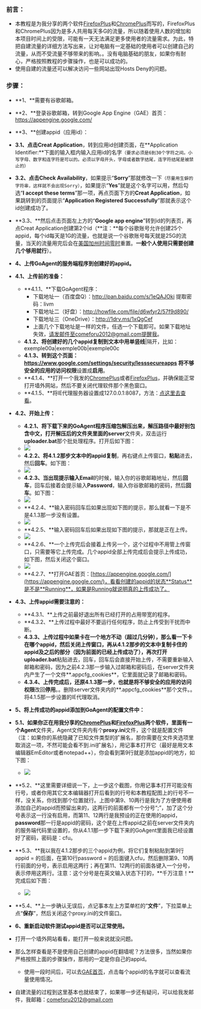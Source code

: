 ### 前言：
* 本教程是为我分享的两个软件[FirefoxPlus](https://github.com/comeforu2012/truth/wiki/FirefoxPlus)和[ChromePlus](https://github.com/comeforu2012/truth/wiki/ChromePlus)而写的，FirefoxPlus和ChromePlus因为是多人共用每天多G的流量，所以随着使用人数的增加和本项目时间上的受限，可能有一天无法满足更多使用者的流量需求。为此，特把自建流量的详细方法写出来，让对电脑有一定基础的使用者可以创建自己的流量，从而不受流量不够带来的影响。。没有电脑基础的朋友，如果你有耐心，严格按照教程的步骤操作，也是可以成功的。
* 使用自建的流量还可以解决访问一些网站出现Hosts Deny的问题。

### 步骤：
* **1、**需要有谷歌邮箱。
* **2、**登录谷歌邮箱，转到Google App Engine（GAE）首页：https://appengine.google.com/
* **3、**创建appid（应用id）：
 * **3.1、**点击**Creat Application**，转到应用id创建页面，在**Application Identifier:**下面的输入框内输入应用id的名字`（要求必须是6到30个字符之间。小写字母、数字和连字符是可以的。必须以字母开头，字母或者数字结尾，连字符结尾是被禁止的）`
 * **3.2、**点击**Check Availability**，如果提示“**Sorry**”那就修改一下`（尽量用生僻的字符串，这样就不会出现Sorry）`，如果提示“**Yes**”就是这个名字可以用，然后勾选“**I accept these terms**”那一项，再点页面下方的**Creat Application**，如果跳转到的页面提示“**Application Registered Successfully**”那就表示这个id创建成功了。
 * **3.3、**然后点击页面左上方的“**Google app engine**”转到id的列表页，再点Creat Application创建第2个id（**注：**每个谷歌账号允许创建25个appid，每个id每天是1G的流量，也就是说一个谷歌账号每天就是25G的流量，当天的流量用完后会在[美国加州时间零时](http://zh.thetimenow.com/united_states/california/san_francisco)重置。**一般个人使用只需要创建几个够用就行**）。
* **4、上传GoAgent的服务端程序到创建好的appid。**
 * **4.1、上传前的准备：**
    * **4.1.1、**下载GoAgent程序：
      * 下载地址一（百度盘Q）：http://pan.baidu.com/s/1eQAJOki 提取密码：livm
      * 下载地址二（好盘）：http://howfile.com/file/d6wfyr2/57f9d890/
      * 下载地址三（OneDrive）：http://1drv.ms/1xQgCef
      * 上面几个下载地址是一样的文件，任选一个下载即可。如果下载地址失效，请发邮件至comeforu2012@gmail.com提醒我。
    * **4.1.2、**将创建好的几个appid复制到文本中用**单竖线**|隔开，比如：exemple00a|exemple00b|exemple00c
    * **4.1.3、**转到这个页面：https://www.google.com/settings/security/lesssecureapps 将**不够安全的应用的访问权限**设置成**启用**。
    * **4.1.4、**打开一个我发的[ChromePlus](https://github.com/comeforu2012/truth/wiki/ChromePlus)或者[FirefoxPlus](https://github.com/comeforu2012/truth/wiki/FirefoxPlus)，并确保能正常打开墙外网站，然后不要关闭代理软件那个黑色窗口。
    * **4.1.5、**将IE代理服务器设置成127.0.0.1:8087，方法：[点这里去查看](https://github.com/comeforu2012/truth/wiki/IE%E4%BB%A3%E7%90%86%E6%9C%8D%E5%8A%A1%E5%99%A8%E8%AE%BE%E7%BD%AE)。
 * **4.2、开始上传：**
    * **4.2.1、**将下载下来的GoAgent程序压缩包解压出来，解压路径中最好别包含中文，打开解压后的文件夹里面的**server**文件夹，双击运行**uploader.bat**那个批处理程序。打开后如下图：
    * ![](https://qnzksw.bl3301.livefilestore.com/y2mTbglK7hSyKeej0Aqc8_Ft24ozq3KSPFWuBZO-_YXlbCHvHyLlyaryy5jsHS84_jjVJXiKg2hFXYV5dITw5O-MQho_S-0bdq03scZ-B3dtepF_PtmBHIqcnR_5WFz8dLXl1DG6W8FRX5Glpq4B-jFdEaQ-xbKyp00IjYm5cRhFkg/Image%201.png?psid=1)
    * **4.2.2、**将4.1.2那步文本中的appid**复制**，再右键点上传窗口，**粘贴**进去，然后**回车**。如下图：
    * ![](https://qnzksw.bl3301.livefilestore.com/y2mP9DpzqeR1oSW-JxMwlfVPJDlag3OxWtm5rOxuy5DS7NYvlLeNQWH1wSWGXau2FB0RLmzLEd4y47YOzdTP1LCbbCQPtUUBPCrZ5DKUn7XthSo-1EPl0iHJeXEmsVjoekxdmOUwOjM_rz4jmmGWsyuCrNYfQ1BcSUuf6DviMBcdXw/Image%202.png?psid=1)
    * **4.2.3、**当出现提示输入**Email**的时候，输入你的谷歌邮箱地址，然后**回车**，回车后接着会提示输入**Password**，输入你谷歌邮箱的密码，然后**回车**。如下图：
    * ![](https://qnzksw.bl3301.livefilestore.com/y2mUwZNLbFjMWowdW7qYQzmcATiJRBweIshAIpUcDPJ86tMtnvUsBJdM1NdySNUhSo6bR_e2svST0C2ZFForboPjdsb0sLfxQj4n8EZ-fazIWMhS17MFUoF0niXoaRXB6hCAqLWae4CIEXtVr4LmYanoHBtlhfTlgi_KODkHnjRuXg/Image%203.png?psid=1)
    * **4.2.4、**输入密码回车后如果出现如下图的提示，那么就看一下是不是4.1.3那一步没有设置。
    * ![](https://qnzksw.bl3301.livefilestore.com/y2mm2Wy2shp_bFCVMOHxg1AHMHFPrDV158BPbChJtPk8jYtyeyCHY8_v0rtbqjphQZqDTQpOwVORwq22wK9r1runH0quB6YVSvcZn_Knl4D7fTYIpQpoGzfEL4bpMFTQJgiCbwg499EtVn0HShTILrhl6mWkrI7mpNI3VWECBHhmo0/Image%204.png?psid=1)
    * **4.2.5、**输入密码回车后如果出现如下图的提示，那就是正在上传。
    * ![](https://qnzksw.bl3301.livefilestore.com/y2mMvvVZPduxHAKchzI99zNUJASRA0nGJshB6MsD4IcMYGZs7L4i1BzPlGCSRr-Is_ArGxWcCvhYz0bqE-ACUqCOgeG-o7nJgrwLwA51Fzb-ZcVsThJnLE4HETOfLH68Xbt2rcy2g5vT-4Mlqi19Ly6z_sJuQgN073tyCImYcepHjQ/Image%205.png?psid=1)
    * **4.2.6、**一个上传完后会接着上传另一个，这个过程中不用管上传窗口，只需要等它上传完成。几个appid全部上传完成后会提示上传成功，如下图，然后关闭这个窗口。
    * ![](https://qnzksw.bl3301.livefilestore.com/y2mejKuhWPtJMcbWDVvPgLDCxRxH8c8Y5YpD7M7lsi9PUnr38YcwjB6QBy6VmX0pBjAZzDhn2Xu4qSBq-TJ1fftnuLSjqzgo7BZGoixhVKCGfOH9FBEaU2V58wfgsBJXi3dSqyptQxTvb2v5_woBreZG3VPXTXQ_uFxmAnMsoudhPU/Image%206.png?psid=1)
    * **4.2.7、**打开GAE首页：[https://appengine.google.com/](https://appengine.google.com/)，看看创建的appid的状态**Status**是不是**Running**，如果是Running就说明真的上传成功了。
 * **4.3、上传appid需要注意的：**
    * **4.3.1、**上传之前最好退出所有已经打开的占用带宽的程序。
    * **4.3.2、**上传过程中最好不要运行任何程序，防止上传受到干扰而中断。
    * **4.3.3、**上传过程中如果卡在一个地方不动（超过几分钟），那么看一下卡在哪个appid，然后关闭上传窗口，再从4.1.2那步的文本中复制卡住的appid及之后的部分（因为前面的已经上传成功了），再次打开**uploader.bat**粘贴进去，回车，回车后会直接开始上传，不需要重新输入邮箱和密码，因为之前4.2.3那一步输入过邮箱和密码后，在server文件夹内产生了一个文件**.appcfg_cookies**，它里面就记录了邮箱和密码。
    * **4.3.4、**上传完成后，还原4.1.3那一步，也就是将**不够安全的应用的访问权限**改回**停用**。。删除server文件夹内的**.appcfg_cookies**那个文件。。将4.1.5那一步设置的IE代理取消。
* **5、将上传成功的appid添加到GoAgent的配置文件中：**
 * **5.1、**如果你正在用我分享的[ChromePlus](https://github.com/comeforu2012/truth/wiki/ChromePlus)和[FirefoxPlus](https://github.com/comeforu2012/truth/wiki/FirefoxPlus)两个软件，里面有一个**Agent**文件夹，Agent文件夹内有个**proxy.ini**文件，这个就是配置文件（注：如果你的系统隐藏了已知文件类型的扩展名，那你需要在文件夹选项里取消这一项，不然可能会看不到.ini扩展名），用记事本打开它（最好是用文本编辑器EmEditor或者notepad++），你会看到第9行就是添加appid的地方，如下图：
    * ![](https://qnzksw.bl3301.livefilestore.com/y2meBiXG_wv83kxC0eg1fxvYH4C_wvHmy6z4B9IQNLOlK6o7CfrXadOBFqrrIXtemLru3Cntnb_yYcWJD4LkDwpcDuEUhaP4PDzgzy4TWH03blMrxr_agsXhmQ5SH3G6EUH7AwjmOciDGKC-eAwH9CABoP8bHwFnwWxW7xJYEFuY2A/Image%207.png?psid=1)
 * **5.2、**这里需要详细说一下，上一步这个截图，你用记事本打开可能没有行号，或者你用其它文本编辑器打开后看到的行号和本教程配图上的行号不一样，没关系，你找到那个位置就行。上图中第9、10两行是我为了方便使用者添加自己的appid而预留出来的，这两行的前面都有一个分号“;”，加了这个分号表示这一行没有启用，而第11、12两行是我预设的正在使用的appid，**password**那一行是appid的密码，这个是在上传appid之前在server文件夹内的服务端代码里设置的，你从4.1.1那一步下载下来的GoAgent里面我已经设置好了密码，密码是：cfu。
 * **5.3、**我以我在4.1.2那步的三个appid为例，将它们复制粘贴到第9行appid = 的后面，在第10行password = 的后面键入cfu，然后删除第9、10两行前面的分号，表示启用这两行；再在第11、12两行的前面各键入一个分号，表示停用这两行。注意：这个分号是在英文输入状态下打的，**千万注意！**完成后如下图：
    * ![](https://qnzksw.bl3301.livefilestore.com/y2mhmNKllanPlWrBSej3RRpqZWTMtkC7Xx8UBh86uakcYYhF7svYrUwmXSQ_8laoHcrb8CJjgWO9m2OdMNSN_zhoDKKcdAVsB1asQdlgbbW-M9YzPq2grfooVgFwstSvi16xhU7LFlc95TbO1mkcyIyrdzb3S_T9ZjL5x3l0x8Txos/Image%208.png?psid=1)
 * **5.4、**上一步确认无误后，点记事本左上方菜单栏的“**文件**”，下拉菜单上点“**保存**”，然后关闭这个proxy.ini的文件窗口。
* **6、重新启动软件测试appid是否可以正常使用。**
 * 打开一个墙外网站看看，能打开一般来说就没问题。
 * 那么怎样查看是不是使用自己创建的appid在翻墙呢？方法很多，当然如果你严格按照上面的步骤操作，那用的一定是你自己的appid。
    * 使用一段时间后，可以去[GAE首页](https://appengine.google.com/)，点击每个appid的名字就可以查看流量使用情况。

* 自建流量的过程到这里基本也就结束了，如果哪一步还有疑问，可以给我发邮件，我邮箱：comeforu2012@gmail.com

